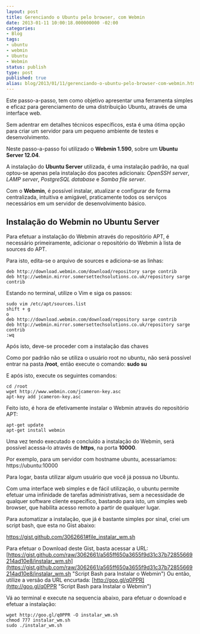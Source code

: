 ```yaml
---
layout: post
title: Gerenciando o Ubuntu pelo browser, com Webmin
date: 2013-01-11 10:00:18.000000000 -02:00
categories:
- Blog
tags:
- ubuntu
- webmin
- Ubuntu
- Webmin
status: publish
type: post
published: true
alias: blog/2013/01/11/gerenciando-o-ubuntu-pelo-browser-com-webmin.html
---
```

Este passo-a-passo, tem como objetivo apresentar uma ferramenta simples e eficaz para gerenciamento de uma distribuição Ubuntu, através de uma interface web.

Sem adentrar em detalhes técnicos específicos, esta é uma ótima opção para criar um servidor para um pequeno ambiente de testes e desenvolvimento.

Neste passo-a-passo foi utilizado o **Webmin 1.590**, sobre um **Ubuntu Server 12.04**.

A instalação do **Ubuntu Server** utilizada, é uma instalação padrão, na qual optou-se apenas pela instalação dos pacotes adicionais: _OpenSSH server_, _LAMP server_, _PostgreSQL database_ e _Samba file server_.

Com o **Webmin**, é possível instalar, atualizar e configurar de forma centralizada, intuitiva e amigável, praticamente todos os serviços necessários em um servidor de desenvolvimento básico.

## Instalação do Webmin no Ubuntu Server

Para efetuar a instalação do Webmin através do repositório APT, é necessário primeiramente, adicionar o repositório do Webmin à lista de sources do APT.

Para isto, edita-se o arquivo de sources e adiciona-se as linhas:

	deb http://download.webmin.com/download/repository sarge contrib
	deb http://webmin.mirror.somersettechsolutions.co.uk/repository sarge contrib

Estando no terminal, utilize o Vim e siga os passos:

	sudo vim /etc/apt/sources.list
	shift + g
	o
	deb http://download.webmin.com/download/repository sarge contrib
	deb http://webmin.mirror.somersettechsolutions.co.uk/repository sarge contrib
	:wq

Após isto, deve-se proceder com a instalação das chaves

Como por padrão não se utiliza o usuário root no ubuntu, não será possível entrar na pasta **/root**, então execute o comando: **sudo su**

E após isto, execute os seguintes comandos:

	cd /root
	wget http://www.webmin.com/jcameron-key.asc
	apt-key add jcameron-key.asc

Feito isto, é hora de efetivamente instalar o Webmin através do repositório APT:

	apt-get update
	apt-get install webmin

Uma vez tendo executado e concluído a instalação do Webmin, será possível acessa-lo através de **https**, na porta **10000**.

Por exemplo, para um servidor com hostname ubuntu, acessaríamos: https://ubuntu:10000

Para logar, basta utilizar algum usuário que você já possua no Ubuntu.

Com uma interface web simples e de fácil utilização, o ubuntu permite efetuar uma infinidade de tarefas administrativas, sem a necessidade de qualquer software cliente específico, bastando para isto, um simples web browser, que habilita acesso remoto a partir de qualquer lugar.

Para automatizar a instalação, que já é bastante simples por sinal, criei um script bash, que esta no Gist abaixo:

https://gist.github.com/3062661#file_instalar_wm.sh

Para efetuar o Download deste Gist, basta acessar a URL: [https://gist.github.com/raw/3062661/a565ff650a3655f9d31c37b72855669214ad10e8/instalar_wm.sh](https://gist.github.com/raw/3062661/a565ff650a3655f9d31c37b72855669214ad10e8/instalar_wm.sh "Script Bash para Instalar o Webmin")
Ou então, utilize a versão da URL encurtada: [http://goo.gl/q0PPR](http://goo.gl/q0PPR "Script Bash para Instalar o Webmin")

Vá ao terminal e execute na sequencia abaixo, para efetuar o download e efetuar a instalação:

	wget http://goo.gl/q0PPR -O instalar_wm.sh
	chmod 777 instalar_wm.sh
	sudo ./instalar_wm.sh